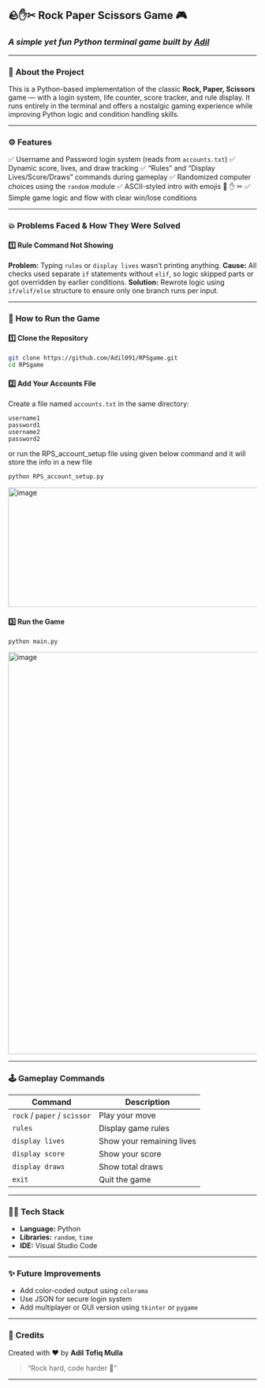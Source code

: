 
## 🪨✋✂ Rock Paper Scissors Game 🎮

### *A simple yet fun Python terminal game built by [Adil ](https://github.com/adil091)*

---

### 🧠 **About the Project**

This is a Python-based implementation of the classic **Rock, Paper, Scissors** game — with a login system, life counter, score tracker, and rule display.
It runs entirely in the terminal and offers a nostalgic gaming experience while improving Python logic and condition handling skills.

---

### ⚙️ **Features**

✅ Username and Password login system (reads from `accounts.txt`)
✅ Dynamic score, lives, and draw tracking
✅ “Rules” and “Display Lives/Score/Draws” commands during gameplay
✅ Randomized computer choices using the `random` module
✅ ASCII-styled intro with emojis 🤘 ✋ ✂
✅ Simple game logic and flow with clear win/lose conditions

---

### 💥 **Problems Faced & How They Were Solved**

#### 1️⃣ **Rule Command Not Showing**

**Problem:** Typing `rules` or `display lives` wasn’t printing anything.
**Cause:** All checks used separate `if` statements without `elif`, so logic skipped parts or got overridden by earlier conditions.
**Solution:** Rewrote logic using `if/elif/else` structure to ensure only one branch runs per input.

---


### 🧩 **How to Run the Game**

#### **1️⃣ Clone the Repository**

```bash
git clone https://github.com/Adil091/RPSgame.git
cd RPSgame
```

#### **2️⃣ Add Your Accounts File**

Create a file named `accounts.txt` in the same directory:

```
username1
password1
username2
password2
```
or  run the RPS_account_setup file using given below command and it will store the info in a new file
```bash
python RPS_account_setup.py
```
<img width="601" height="242" alt="image" src="https://github.com/user-attachments/assets/f1d3e9c1-2d74-4f17-9eba-4075d3904251" />


#### **3️⃣ Run the Game**

```bash
python main.py
```
<img width="1039" height="814" alt="image" src="https://github.com/user-attachments/assets/3f62c6fe-0bfa-44fc-86dc-29be1ade95e1" />

---

### 🕹️ **Gameplay Commands**

| Command                      | Description               |
| ---------------------------- | ------------------------- |
| `rock` / `paper` / `scissor` | Play your move            |
| `rules`                      | Display game rules        |
| `display lives`              | Show your remaining lives |
| `display score`              | Show your score           |
| `display draws`              | Show total draws          |
| `exit`                       | Quit the game             |

---

### 🧑‍💻 **Tech Stack**

* **Language:** Python
* **Libraries:** `random`, `time`
* **IDE:** Visual Studio Code

---

### ✨ **Future Improvements**

* Add color-coded output using `colorama`
* Use JSON for secure login system
* Add multiplayer or GUI version using `tkinter` or `pygame`

---

### 🏁 **Credits**

Created with ❤️ by **Adil Tofiq Mulla**

> “Rock hard, code harder 🤘”

---
